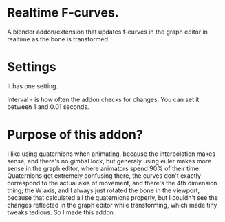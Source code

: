 # Realtime F-curves.

A blender addon/extension that updates f-curves in the graph editor in realtime as the bone is transformed.


# Settings

It has one setting.

Interval - is how often the addon checks for changes. You can set it between 1 and 0.01 seconds.

# Purpose of this addon?

I like using quaternions when animating, because the interpolation makes sense, and there's no gimbal lock, but generaly using euler makes more sense in the graph editor, where animators spend 90% of their time. Quaternions get extremely confusing there, the curves don't exactly correspond to the actual axis of movement, and there's the 4th dimension thing; the W axis, and I always just rotated the bone in the viewport, because that calculated all the quaternions properly, but I couldn't see the changes reflected in the graph editor while transforming, which made tiny tweaks tedious. So I made this addon.
